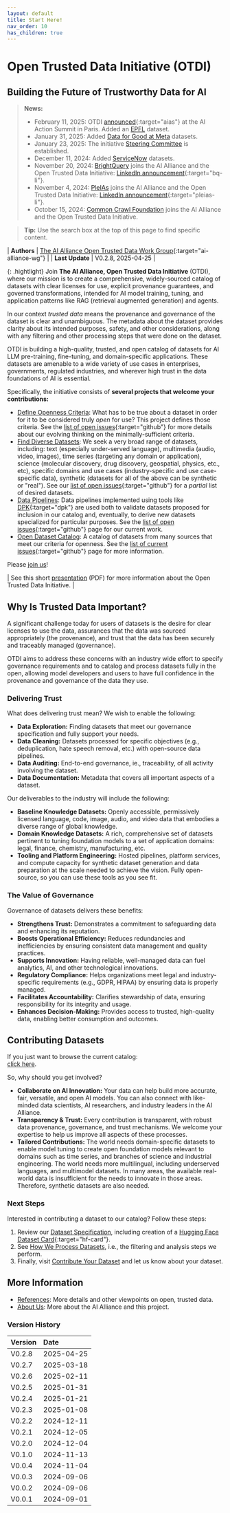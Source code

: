 ```yaml
---
layout: default
title: Start Here!
nav_order: 10
has_children: true
---
```


# Open Trusted Data Initiative (OTDI) 
## Building the Future of Trustworthy Data for AI

> **News:**
>
> * February 11, 2025: OTDI [announced](https://thealliance.ai/blog/announcing-open-trusted-data-initiative-otdi){:target="aias"} at the AI Action Summit in Paris. Added an [EPFL]({{site.baseurl}}/catalog/#epfl) dataset.
> * January 31, 2025: Added [Data for Good at Meta]({{site.baseurl}}/catalog/#meta) datasets.
> * January 23, 2025: The initiative [Steering Committee]({{site.baseurl}}/about/#steering-committee) is established.
> * December 11, 2024: Added [ServiceNow]({{site.baseurl}}/catalog/#servicenow) datasets.
> * November 20, 2024: [BrightQuery]({{site.baseurl}}/catalog/#brightquery) joins the AI Alliance and the Open Trusted Data Initiative: [LinkedIn announcement](https://www.linkedin.com/posts/jose-plehn_brightquery-is-proud-to-now-be-a-member-of-activity-7265516443742478338-xjIz/?utm_source=share&utm_medium=member_desktop){:target="bq-li"}.
> * November 4, 2024: [PleIAs]({{site.baseurl}}/catalog/#pleias) joins the AI Alliance and the Open Trusted Data Initiative: [LinkedIn announcement](https://www.linkedin.com/posts/pleias_pleias-joins-the-ai-alliance-to-co-lead-open-ugcPost-7259263514542796800-Uphx/){:target="pleias-li"}.
> * October 15, 2024: [Common Crawl Foundation]({{site.baseurl}}/catalog/#common-crawl-foundation) joins the AI Alliance and the Open Trusted Data Initiative.

> **Tip:** Use the search box at the top of this page to find specific content.

| **Authors**      | [The AI Alliance Open Trusted Data Work Group](https://thealliance.ai/focus-areas/foundation-models){:target="ai-alliance-wg"} |
| **Last Update**  | V0.2.8, 2025-04-25 |

{: .hightlight}
Join **The AI Alliance, Open Trusted Data Initiative** (OTDI), where our mission is to create a comprehensive, widely-sourced catalog of datasets with clear licenses for use, explicit provenance guarantees, and governed transformations, intended for AI model training, tuning, and application patterns like RAG (retrieval augmented generation) and agents.

In our context _trusted data_ means the provenance and governance of the dataset is clear and unambiguous. The metadata about the dataset provides clarity about its intended purposes, safety, and other considerations, along with any filtering and other processing steps that were done on the dataset.

OTDI is building a high-quality, trusted, and open catalog of datasets for AI LLM pre-training, fine-tuning, and domain-specific applications. These datasets are amenable to a wide variety of use cases in enterprises, governments, regulated industries, and wherever high trust in the data foundations of AI is essential.

Specifically, the initiative consists of **several projects that welcome your contributions:**

* [Define Openness Criteria]({{site.baseurl}}/dataset-requirements/): What has to be true about a dataset in order for it to be considered truly _open_ for use? This project defines those criteria. See the [list of open issues](https://github.com/orgs/The-AI-Alliance/projects/28/views/1?filterQuery=label%3A%22dataset+requirements%22){:target="github"} for more details about our evolving thinking on the minimally-sufficient criteria.
* [Find Diverse Datasets]({{site.baseurl}}/contributing/#what-kinds-of-datasets-do-we-want): We seek a very broad range of datasets, including: text (especially under-served language), multimedia (audio, video, images), time series (targeting any domain or application), science (molecular discovery, drug discovery, geospatial, physics, etc., etc), specific domains and use cases (industry-specific and use case-specific data), synthetic (datasets for all of the above can be synthetic or "real"). See our [list of open issues](https://github.com/orgs/The-AI-Alliance/projects/28/views/1?filterQuery=label%3A%22diverse+datasets%22){:target="github"} for a _partial_ list of desired datasets.
* [Data Pipelines]({{site.baseurl}}/our-processing/): Data pipelines implemented using tools like [DPK](https://github.com/The-AI-Alliance/dpk-alliance){:target="dpk"} are used both to validate datasets proposed for inclusion in our catalog and, eventually, to derive new datasets specialized for particular purposes. See the [list of open issues](https://github.com/orgs/The-AI-Alliance/projects/28/views/1?filterQuery=label%3A%22data+pipelines%22){:target="github"} page for our current work.
* [Open Dataset Catalog]({{site.baseurl}}/catalog/): A catalog of datasets from many sources that meet our criteria for openness. See the [list of current issues](https://github.com/orgs/The-AI-Alliance/projects/28/views/1?filterQuery=label%3A%22dataset+catalog%22){:target="github"} page for more information.

Please [join us]({{site.baseurl}}/about/#join-the-open-trusted-data-initiative)!

| See this short [presentation]({{site.baseurl}}/files/OTDI-Overview.pdf) (PDF) for more information about the Open Trusted Data Initiative. |

## Why Is Trusted Data Important?

A significant challenge today for users of datasets is the desire for clear licenses to use the data, assurances that the data was sourced appropriately (the provenance), and trust that the data has been securely and traceably managed (governance).

OTDI aims to address these concerns with an industry wide effort to specify governance requirements and to catalog and process datasets fully in the open, allowing model developers and users to have full confidence in the provenance and governance of the data they use.

### Delivering Trust

What does delivering trust mean? We wish to enable the following:

* **Data Exploration:** Finding datasets that meet our governance specification and fully support your needs.
* **Data Cleaning:** Datasets processed for specific objectives (e.g., deduplication, hate speech removal, etc.) with open-source data pipelines.
* **Data Auditing:** End-to-end governance, ie., traceability, of all activity involving the dataset.
* **Data Documentation:** Metadata that covers all important aspects of a dataset.

Our deliverables to the industry will include the following:

* **Baseline Knowledge Datasets:** Openly accessible, permissively licensed language, code, image, audio, and video data that embodies a diverse range of global knowledge.
* **Domain Knowledge Datasets:** A rich, comprehensive set of datasets pertinent to tuning foundation models to a set of application domains: legal, finance, chemistry, manufacturing, etc.
* **Tooling and Platform Engineering:** Hosted pipelines, platform services, and compute capacity for synthetic dataset generation and data preparation at the scale needed to achieve the vision. Fully open-source, so you can use these tools as you see fit.

### The Value of Governance

Governance of datasets delivers these benefits:

* **Strengthens Trust:** Demonstrates a commitment to safeguarding data and enhancing its reputation.
* **Boosts Operational Efficiency:** Reduces redundancies and inefficiencies by ensuring consistent data management and quality practices.
* **Supports Innovation:** Having reliable, well-managed data can fuel analytics, AI, and other technological innovations.
* **Regulatory Compliance:** Helps organizations meet legal and industry-specific requirements (e.g., GDPR, HIPAA) by ensuring data is properly managed.
* **Facilitates Accountability:** Clarifies stewardship of data, ensuring responsibility for its integrity and usage.
* **Enhances Decision-Making:** Provides access to trusted, high-quality data, enabling better consumption and outcomes.

## Contributing Datasets

If you just want to browse the current catalog:<br/>
<a href="{{site.baseurl}}/catalog/" target="hugging-face" class="btn btn-primary fs-5 mb-4 mb-md-0 mr-2 no-glyph">click here</a>.

So, why should you get involved?

* **Collaborate on AI Innovation:** Your data can help build more accurate, fair, versatile, and open AI models. You can also connect with like-minded data scientists, AI researchers, and industry leaders in the AI Alliance.
* **Transparency & Trust:** Every contribution is transparent, with robust data provenance, governance, and trust mechanisms. We welcome your expertise to help us improve all aspects of these processes.
* **Tailored Contributions:** The world needs domain-specific datasets to enable model tuning to create open foundation models relevant to domains such as time series, and branches of science and industrial engineering. The world needs more multilingual, including underserved languages, and multimodel datasets. In many areas, the available real-world data is insufficient for the needs to innovate in those areas. Therefore, synthetic datasets are also needed.

### Next Steps

Interested in contributing a dataset to our catalog? Follow these steps:

1. Review our [Dataset Specification]({{site.baseurl}}/dataset-requirements), including creation of a [Hugging Face Dataset Card](https://huggingface.co/docs/hub/datasets-cards){:target="hf-card"}.
2. See [How We Process Datasets]({{site.baseurl}}/our-processing), i.e., the filtering and analysis steps we perform.
3. Finally, visit [Contribute Your Dataset]({{site.baseurl}}/contributing) and let us know about your dataset.

## More Information

* [References]({{site.baseurl}}/references): More details and other viewpoints on open, trusted data.
* [About Us]({{site.baseurl}}/about): More about the AI Alliance and this project.

### Version History

| Version  | Date       |
| :------- | :--------- |
| V0.2.8   | 2025-04-25 |
| V0.2.7   | 2025-03-18 |
| V0.2.6   | 2025-02-11 |
| V0.2.5   | 2025-01-31 |
| V0.2.4   | 2025-01-21 |
| V0.2.3   | 2025-01-08 |
| V0.2.2   | 2024-12-11 |
| V0.2.1   | 2024-12-05 |
| V0.2.0   | 2024-12-04 |
| V0.1.0   | 2024-11-13 |
| V0.0.4   | 2024-11-04 |
| V0.0.3   | 2024-09-06 |
| V0.0.2   | 2024-09-06 |
| V0.0.1   | 2024-09-01 |
